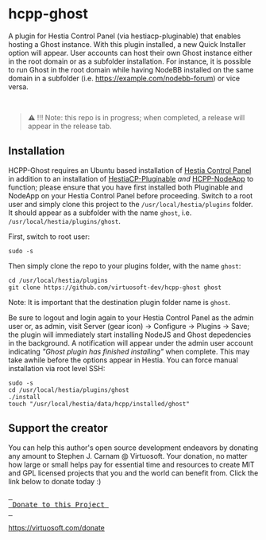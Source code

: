 # hcpp-ghost
A plugin for Hestia Control Panel (via hestiacp-pluginable) that enables hosting a Ghost instance. With this plugin installed, a new Quick Installer option will appear. User accounts can host their own Ghost instance either in the root domain or as a subfolder installation. For instance, it is possible to run Ghost in the root domain while having NodeBB installed on the same domain in a subfolder (i.e. https://example.com/nodebb-forum) or vice versa.

&nbsp;
> :warning: !!! Note: this repo is in progress; when completed, a release will appear in the release tab.

## Installation
HCPP-Ghost requires an Ubuntu based installation of [Hestia Control Panel](https://hestiacp.com) in addition to an installation of [HestiaCP-Pluginable](https://github.com/virtuosoft-dev/hestiacp-pluginable) *and* [HCPP-NodeApp](https://github.com/virtuosoft-dev/hcpp-nodeapp) to function; please ensure that you have first installed both Pluginable and NodeApp on your Hestia Control Panel before proceeding. Switch to a root user and simply clone this project to the `/usr/local/hestia/plugins` folder. It should appear as a subfolder with the name `ghost`, i.e. `/usr/local/hestia/plugins/ghost`.

First, switch to root user:
```
sudo -s
```

Then simply clone the repo to your plugins folder, with the name `ghost`:

```
cd /usr/local/hestia/plugins
git clone https://github.com/virtuosoft-dev/hcpp-ghost ghost
```

Note: It is important that the destination plugin folder name is `ghost`.

Be sure to logout and login again to your Hestia Control Panel as the admin user or, as admin, visit Server (gear icon) -> Configure -> Plugins -> Save; the plugin will immediately start installing NodeJS and Ghost depedencies in the background. A notification will appear under the admin user account indicating *"Ghost plugin has finished installing"* when complete. This may take awhile before the options appear in Hestia. You can force manual installation via root level SSH:

```
sudo -s
cd /usr/local/hestia/plugins/ghost
./install
touch "/usr/local/hestia/data/hcpp/installed/ghost"
```

## Support the creator
You can help this author's open source development endeavors by donating any amount to Stephen J. Carnam @ Virtuosoft. Your donation, no matter how large or small helps pay for essential time and resources to create MIT and GPL licensed projects that you and the world can benefit from. Click the link below to donate today :)
<div>
         

[<kbd> <br> Donate to this Project <br> </kbd>][KBD]


</div>


<!---------------------------------------------------------------------------->

[KBD]: https://virtuosoft.com/donate

https://virtuosoft.com/donate
